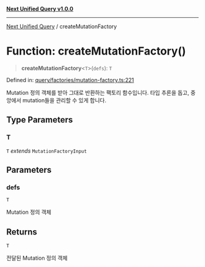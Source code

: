 [**Next Unified Query v1.0.0**](../README.md)

***

[Next Unified Query](../globals.md) / createMutationFactory

# Function: createMutationFactory()

> **createMutationFactory**\<`T`\>(`defs`): `T`

Defined in: [query/factories/mutation-factory.ts:221](https://github.com/newExpand/next-unified-query/blob/main/packages/core/src/query/factories/mutation-factory.ts#L221)

Mutation 정의 객체를 받아 그대로 반환하는 팩토리 함수입니다.
타입 추론을 돕고, 중앙에서 mutation들을 관리할 수 있게 합니다.

## Type Parameters

### T

`T` *extends* `MutationFactoryInput`

## Parameters

### defs

`T`

Mutation 정의 객체

## Returns

`T`

전달된 Mutation 정의 객체
